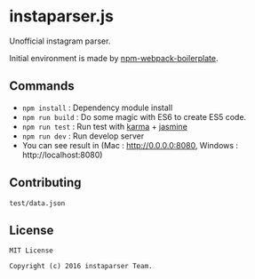# instaparser.js
Unofficial instagram parser.

Initial environment is made by [npm-webpack-boilerplate](https://github.com/JeffGuKang/npm-webpack-boilerplate).

## Commands
* `npm install` : Dependency module install
* `npm run build` : Do some magic with ES6 to create ES5 code.
* `npm run test` : Run test with [karma](https://karma-runner.github.io) + [jasmine](http://jasmine.github.io/2.5/introduction.html)
* `npm run dev` : Run develop server
 * You can see result in (Mac : http://0.0.0.0:8080, Windows : http://localhost:8080)

## Contributing
`test/data.json` 

## License
```
MIT License

Copyright (c) 2016 instaparser Team.
```
